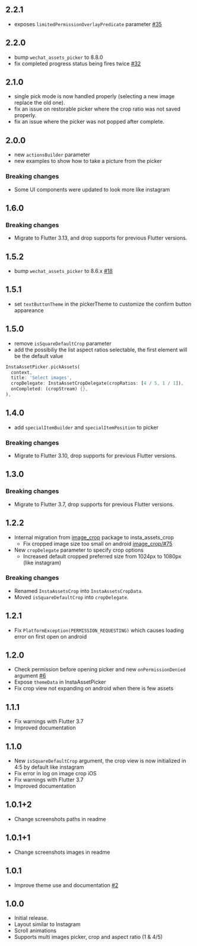 ## 2.2.1

- exposes `limitedPermissionOverlayPredicate` parameter [#35](https://github.com/LeGoffMael/insta_assets_picker/pull/35)

## 2.2.0

- bump `wechat_assets_picker` to 8.8.0
- fix completed progress status being fires twice [#32](https://github.com/LeGoffMael/insta_assets_picker/pull/32)

## 2.1.0

- single pick mode is now handled properly (selecting a new image replace the old one).
- fix an issue on restorable picker where the crop ratio was not saved properly.
- fix an issue where the picker was not popped after complete.

## 2.0.0

- new `actionsBuilder` parameter
- new examples to show how to take a picture from the picker

### Breaking changes

- Some UI components were updated to look more like instagram

## 1.6.0

### Breaking changes

- Migrate to Flutter 3.13, and drop supports for previous Flutter versions.

## 1.5.2

- bump `wechat_assets_picker` to 8.6.x [#18](https://github.com/LeGoffMael/insta_assets_picker/pull/18)

## 1.5.1

- set `textButtonTheme` in the pickerTheme to customize the confirm button appareance

## 1.5.0

- remove `isSquareDefaultCrop` parameter
- add the possibiliy the list aspect ratios selectable, the first element will be the default value

```dart
InstaAssetPicker.pickAssets(
  context,
  title: 'Select images',
  cropDelegate: InstaAssetCropDelegate(cropRatios: [4 / 5, 1 / 1]),
  onCompleted: (cropStream) {},
),
```

## 1.4.0

- add `specialItemBuilder` and `specialItemPosition` to picker

### Breaking changes

- Migrate to Flutter 3.10, drop supports for previous Flutter versions.

## 1.3.0

### Breaking changes

- Migrate to Flutter 3.7, drop supports for previous Flutter versions.

## 1.2.2

- Internal migration from [image_crop](https://pub.dev/packages/image_crop) package to insta_assets_crop
  - Fix cropped image size too small on android [image_crop/#75](https://github.com/lykhonis/image_crop/pull/75)
- New `cropDelegate` parameter to specify crop options
  - Increased default cropped preferred size from 1024px to 1080px (like instagram)

### Breaking changes

- Renamed `InstaAssetsCrop` into `InstaAssetsCropData`.
- Moved `isSquareDefaultCrop` into `cropDelegate`.

## 1.2.1

- Fix `PlatformException(PERMISSION_REQUESTING)` which causes loading error on first open on android

## 1.2.0

- Check permission before opening picker and new `onPermissionDenied` argument [#6](https://github.com/LeGoffMael/insta_assets_picker/pull/6)
- Expose `themeData` in InstaAssetPicker
- Fix crop view not expanding on android when there is few assets

## 1.1.1

- Fix warnings with Flutter 3.7
- Improved documentation

## 1.1.0

- New `isSquareDefaultCrop` argument, the crop view is now initialized in 4:5 by default like instagram
- Fix error in log on image crop iOS
- Fix warnings with Flutter 3.7
- Improved documentation

## 1.0.1+2

- Change screenshots paths in readme

## 1.0.1+1

- Change screenshots images in readme

## 1.0.1

- Improve theme use and documentation [#2](https://github.com/LeGoffMael/insta_assets_picker/pull/2)

## 1.0.0

- Initial release.
- Layout similar to Instagram
- Scroll animations
- Supports multi images picker, crop and aspect ratio (1 & 4/5)